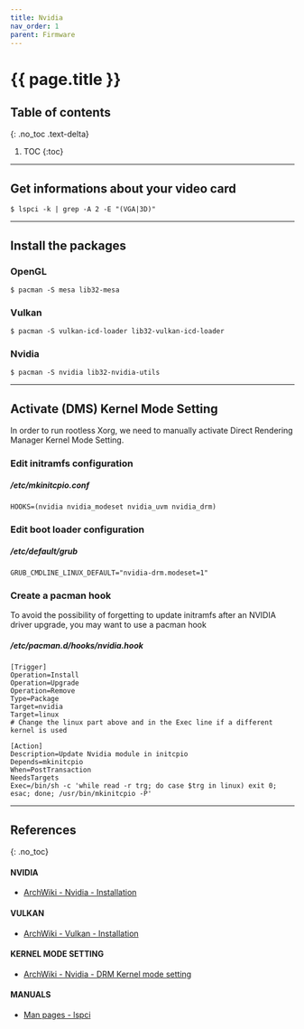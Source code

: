 ```yaml
---
title: Nvidia
nav_order: 1
parent: Firmware
---
```


# {{ page.title }}

## Table of contents
{: .no_toc .text-delta}

1. TOC
{:toc}

---

## Get informations about your video card

```
$ lspci -k | grep -A 2 -E "(VGA|3D)"
```

---

## Install the packages

### OpenGL
```
$ pacman -S mesa lib32-mesa
```

### Vulkan
```
$ pacman -S vulkan-icd-loader lib32-vulkan-icd-loader
```

### Nvidia
```
$ pacman -S nvidia lib32-nvidia-utils
```

---

## Activate (DMS) Kernel Mode Setting

In order to run rootless Xorg, we need to manually activate Direct Rendering Manager Kernel Mode Setting.

### Edit initramfs configuration

##### /etc/mkinitcpio.conf
```
HOOKS=(nvidia nvidia_modeset nvidia_uvm nvidia_drm)
```

### Edit boot loader configuration

##### /etc/default/grub
```
GRUB_CMDLINE_LINUX_DEFAULT="nvidia-drm.modeset=1"
```

### Create a pacman hook

To avoid the possibility of forgetting to update initramfs after an NVIDIA driver upgrade, you may want to use a pacman hook

##### /etc/pacman.d/hooks/nvidia.hook
```
[Trigger]
Operation=Install
Operation=Upgrade
Operation=Remove
Type=Package
Target=nvidia
Target=linux
# Change the linux part above and in the Exec line if a different kernel is used

[Action]
Description=Update Nvidia module in initcpio
Depends=mkinitcpio
When=PostTransaction
NeedsTargets
Exec=/bin/sh -c 'while read -r trg; do case $trg in linux) exit 0; esac; done; /usr/bin/mkinitcpio -P'
```

---

## References
{: .no_toc}

#### NVIDIA
- [ArchWiki - Nvidia - Installation](https://wiki.archlinux.org/index.php/NVIDIA#Installation)

#### VULKAN
- [ArchWiki - Vulkan - Installation](https://wiki.archlinux.org/index.php/Vulkan#Installation)

#### KERNEL MODE SETTING
- [ArchWiki - Nvidia - DRM Kernel mode setting](https://wiki.archlinux.org/index.php/NVIDIA#DRM_kernel_mode_setting)

#### MANUALS
- [Man pages - lspci](https://jlk.fjfi.cvut.cz/arch/manpages/man/core/pciutils/lspci.8.en)
